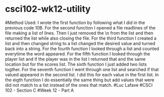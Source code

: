 # csci102-wk12-utility
#Method Used: I wrote the first function by following what I did in the previous code 10B.
For the second function I opened a file readlines of the file making a list of lines. Then I 
just removed the \n from the list and then returned the list while also closing the file.
For the third function I created a list and then changed string to a list changed the desired value
and turned back into a string. For the fourth function I looked through a list and counted everytime the
word appeared. For the fifth function I looked through the player list and if the player was in the list
I returned that and the same location but for the scores list. The sixth function I just added two lists 
togther. For the seventh function I went through one list and searched if that valued appeared in the second list.
I did this for each value in the first list. In the eigth function I do essentially the same thing but add values 
that were did not match to a list instead of the ones that match.
#Luc Lafave
#CSCI 102 - Section C
#Week 12 - Part A